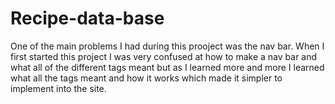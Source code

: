 # Recipe-data-base
One of the main problems I had during this prooject was the nav bar. When I first started this project I was very confused at how to make a nav bar and what all of the different tags meant but as I learned more and more I learned what all the tags meant and how it works which made it simpler to implement into the site.
